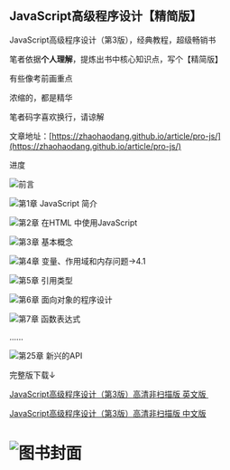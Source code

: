 ## JavaScript高级程序设计【精简版】

JavaScript高级程序设计（第3版），经典教程，超级畅销书

笔者依据**个人理解**，提炼出书中核心知识点，写个【精简版】

有些像考前画重点

浓缩的，都是精华

笔者码字喜欢换行，请谅解

文章地址：[https://zhaohaodang.github.io/article/pro-js/](https://zhaohaodang.github.io/article/pro-js/)


进度

 ![](http://progressed.io/bar/100?title=completed)前言
 
 ![](http://progressed.io/bar/100?title=completed)第1章 JavaScript 简介
 
 ![](http://progressed.io/bar/100?title=completed)第2章 在HTML 中使用JavaScript
 
 ![](http://progressed.io/bar/100?title=completed)第3章 基本概念
 
 ![](http://progressed.io/bar/100?title=completed)第4章 变量、作用域和内存问题→4.1
 
 ![](http://progressed.io/bar/100?title=completed)第5章 引用类型

 ![](http://progressed.io/bar/60?title=completed)第6章 面向对象的程序设计
 
 ![](http://progressed.io/bar/0?title=completed)第7章 函数表达式
 
  ......
 
 ![](http://progressed.io/bar/0?title=completed)第25章 新兴的API

完整版下载↓

[JavaScript高级程序设计（第3版）高清非扫描版 英文版 ](http://download.csdn.net/download/cocoos/9749983)

[JavaScript高级程序设计（第3版）高清非扫描版 中文版](http://download.csdn.net/download/cocoos/9749980)


![图书封面](https://sinacloud.net/pro-js/cover.jpg)
=======
